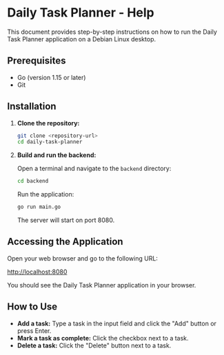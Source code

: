 # Daily Task Planner - Help

This document provides step-by-step instructions on how to run the Daily Task Planner application on a Debian Linux desktop.

## Prerequisites

- Go (version 1.15 or later)
- Git

## Installation

1. **Clone the repository:**

   ```bash
   git clone <repository-url>
   cd daily-task-planner
   ```

2. **Build and run the backend:**

   Open a terminal and navigate to the `backend` directory:

   ```bash
   cd backend
   ```

   Run the application:

   ```bash
   go run main.go
   ```

   The server will start on port 8080.

## Accessing the Application

Open your web browser and go to the following URL:

[http://localhost:8080](http://localhost:8080)

You should see the Daily Task Planner application in your browser.

## How to Use

- **Add a task:** Type a task in the input field and click the "Add" button or press Enter.
- **Mark a task as complete:** Click the checkbox next to a task.
- **Delete a task:** Click the "Delete" button next to a task.
